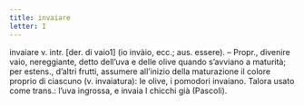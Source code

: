 ```yaml
---
title: invaiare
letter: I
---
```

invaiare v. intr. [der. di vaio1] (io invàio, ecc.; aus. essere). – Propr., divenire vaio, nereggiante, detto dell’uva e delle olive quando s’avviano a maturità; per estens., d’altri frutti, assumere all’inizio della maturazione il colore proprio di ciascuno (v. invaiatura): le olive, i pomodori invaiano. Talora usato come trans.: l’uva ingrossa, e invaia I chicchi già (Pascoli).